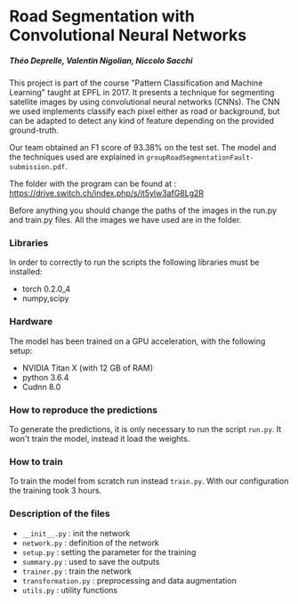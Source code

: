 # Road Segmentation with Convolutional Neural Networks
##### Théo Deprelle, Valentin Nigolian, Niccolo Sacchi
This project is part of the course "Pattern Classification and Machine Learning" taught at EPFL in 2017. It presents a technique for segmenting satellite images by using convolutional neural networks (CNNs). The CNN we used implements classify each pixel either as road or background, but can be adapted to detect any kind of feature depending on the provided ground-truth.

Our team obtained an F1 score of 93.38% on the test set. The model and the techniques used are explained in `groupRoadSegmentationFault-submission.pdf`.

The folder with the program can be found at : 
https://drive.switch.ch/index.php/s/it5ylw3afG8Lg2R

Before anything you should change the paths of the images in the run.py and train.py files. All the images we have used are in the folder.


### Libraries
In order to correctly to run the scripts the following libraries must be installed:

- torch 0.2.0_4
- numpy,scipy

### Hardware
The model has been trained on a GPU acceleration, with the following setup:

- NVIDIA Titan X (with 12 GB of RAM)
- python 3.6.4
- Cudnn 8.0

### How to reproduce the predictions
To generate the predictions, it is only necessary to run the script `run.py`. It won't train the model, instead it load the weights.

### How to train
To train the model from scratch run instead `train.py`. With our configuration the training took 3 hours.

### Description of the files
- `__init__.py`       : init the network
- `network.py`        : definition of the network
- `setup.py`          : setting the parameter for the training
- `summary.py`        : used to save the outputs 
- `trainer.py`        : train the network
- `transformation.py` : preprocessing and data augmentation
- `utils.py`          : utility functions